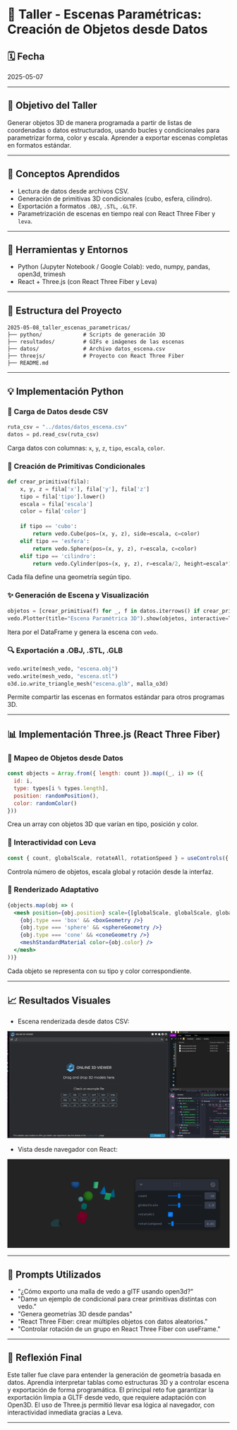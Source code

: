 # 🧪 Taller - Escenas Paramétricas: Creación de Objetos desde Datos

## 🗓️ Fecha

2025-05-07

---

## 🎯 Objetivo del Taller

Generar objetos 3D de manera programada a partir de listas de coordenadas o datos estructurados, usando bucles y condicionales para parametrizar forma, color y escala. Aprender a exportar escenas completas en formatos estándar.

---

## 🧠 Conceptos Aprendidos

* Lectura de datos desde archivos CSV.
* Generación de primitivas 3D condicionales (cubo, esfera, cilindro).
* Exportación a formatos `.OBJ`, `.STL`, `.GLTF`.
* Parametrización de escenas en tiempo real con React Three Fiber y `leva`.

---

## 🔧 Herramientas y Entornos

* Python (Jupyter Notebook / Google Colab): vedo, numpy, pandas, open3d, trimesh
* React + Three.js (con React Three Fiber y Leva)

---

## 📁 Estructura del Proyecto

```
2025-05-08_taller_escenas_parametricas/
├── python/             # Scripts de generación 3D
├── resultados/         # GIFs e imágenes de las escenas
├── datos/              # Archivo datos_escena.csv
├── threejs/            # Proyecto con React Three Fiber
├── README.md
```

---

## 💡 Implementación Python

### 📂 Carga de Datos desde CSV

```python
ruta_csv = "../datos/datos_escena.csv"
datos = pd.read_csv(ruta_csv)
```

Carga datos con columnas: `x`, `y`, `z`, `tipo`, `escala`, `color`.

### 🔹 Creación de Primitivas Condicionales

```python
def crear_primitiva(fila):
    x, y, z = fila['x'], fila['y'], fila['z']
    tipo = fila['tipo'].lower()
    escala = fila['escala']
    color = fila['color']

    if tipo == 'cubo':
        return vedo.Cube(pos=(x, y, z), side=escala, c=color)
    elif tipo == 'esfera':
        return vedo.Sphere(pos=(x, y, z), r=escala, c=color)
    elif tipo == 'cilindro':
        return vedo.Cylinder(pos=(x, y, z), r=escala/2, height=escala*1.5, c=color)
```

Cada fila define una geometría según tipo.

### ✨ Generación de Escena y Visualización

```python
objetos = [crear_primitiva(f) for _, f in datos.iterrows() if crear_primitiva(f)]
vedo.Plotter(title="Escena Paramétrica 3D").show(objetos, interactive=True)
```

Itera por el DataFrame y genera la escena con `vedo`.

### 🔍 Exportación a .OBJ, .STL, .GLB

```python
vedo.write(mesh_vedo, "escena.obj")
vedo.write(mesh_vedo, "escena.stl")
o3d.io.write_triangle_mesh("escena.glb", malla_o3d)
```

Permite compartir las escenas en formatos estándar para otros programas 3D.

---

## 📊 Implementación Three.js (React Three Fiber)

### 📂 Mapeo de Objetos desde Datos

```jsx
const objects = Array.from({ length: count }).map((_, i) => ({
  id: i,
  type: types[i % types.length],
  position: randomPosition(),
  color: randomColor()
}))
```

Crea un array con objetos 3D que varían en tipo, posición y color.

### 🚀 Interactividad con Leva

```jsx
const { count, globalScale, rotateAll, rotationSpeed } = useControls({...})
```

Controla número de objetos, escala global y rotación desde la interfaz.

### 🌟 Renderizado Adaptativo

```jsx
{objects.map(obj => (
  <mesh position={obj.position} scale={[globalScale, globalScale, globalScale]}>
    {obj.type === 'box' && <boxGeometry />}
    {obj.type === 'sphere' && <sphereGeometry />}
    {obj.type === 'cone' && <coneGeometry />}
    <meshStandardMaterial color={obj.color} />
  </mesh>
))}
```

Cada objeto se representa con su tipo y color correspondiente.

---

## 📈 Resultados Visuales

* Escena renderizada desde datos CSV:

![escena_parametrica_python.gif](resultados/python/escena_parametrica_python.gif)

* Vista desde navegador con React:

![escena_parametrica.gif](resultados/threejs/escena_parametrica.gif)

---

## 🔎 Prompts Utilizados

* "¿Cómo exporto una malla de vedo a glTF usando open3d?"
* "Dame un ejemplo de condicional para crear primitivas distintas con vedo."
* "Genera geometrías 3D desde pandas"
* "React Three Fiber: crear múltiples objetos con datos aleatorios."
* "Controlar rotación de un grupo en React Three Fiber con useFrame."

---

## 💬 Reflexión Final

Este taller fue clave para entender la generación de geometría basada en datos. Aprendia interpretar tablas como estructuras 3D y a controlar escena y exportación de forma programática. El principal reto fue garantizar la exportación limpia a GLTF desde vedo, que requiere adaptación con Open3D. El uso de Three.js permitió llevar esa lógica al navegador, con interactividad inmediata gracias a Leva.

---
